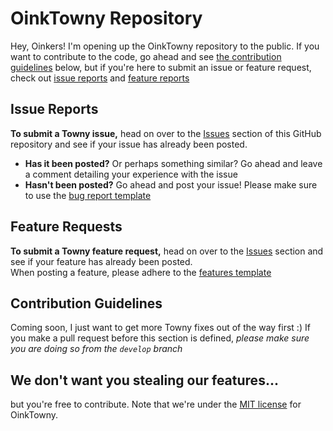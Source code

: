 # OinkTowny Repository

Hey, Oinkers! I'm opening up the OinkTowny repository to the public. If you want to contribute to the code, go ahead and see [the contribution guidelines](#contribute) below, but if you're here to submit an issue or feature request, check out [issue reports](#issues) and [feature reports](#feats)

## Issue Reports <a name = "issues"></a>

**To submit a Towny issue,** head on over to the [Issues](https://github.com/Dendrobyte/OinkTowny/issues) section of this GitHub repository and see if your issue has already been posted.
- **Has it been posted?** Or perhaps something similar? Go ahead and leave a comment detailing your experience with the issue
- **Hasn't been posted?** Go ahead and post your issue! Please make sure to use the [bug report template](.github/ISSUE_TEMPLATE/bug-issue-report.md)

## Feature Requests <a name = "feats"></a>

**To submit a Towny feature request,** head on over to the [Issues](https://github.com/Dendrobyte/OinkTowny/issues) section and see if your feature has already been posted.  
When posting a feature, please adhere to the [features template](.github/ISSUE_TEMPLATE/towny-feature-request.md)

## Contribution Guidelines <a name = "contribute"></a>
Coming soon, I just want to get more Towny fixes out of the way first :) If you make a pull request before this section is defined, _please make sure you are doing so from the `develop` branch_

## We don't want you stealing our features...
but you're free to contribute. Note that we're under the [MIT license](https://opensource.org/licenses/MIT) for OinkTowny.
